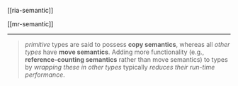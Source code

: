 [[ria-semantic]]

[[mr-semantic]]

---

> *primitive* types are said to possess **copy semantics**, whereas all *other types* have **move semantics**.
> Adding more functionality (e.g., **reference-counting semantics** rather than move semantics) to types by *wrapping these in other types* typically *reduces their run-time performance*.
